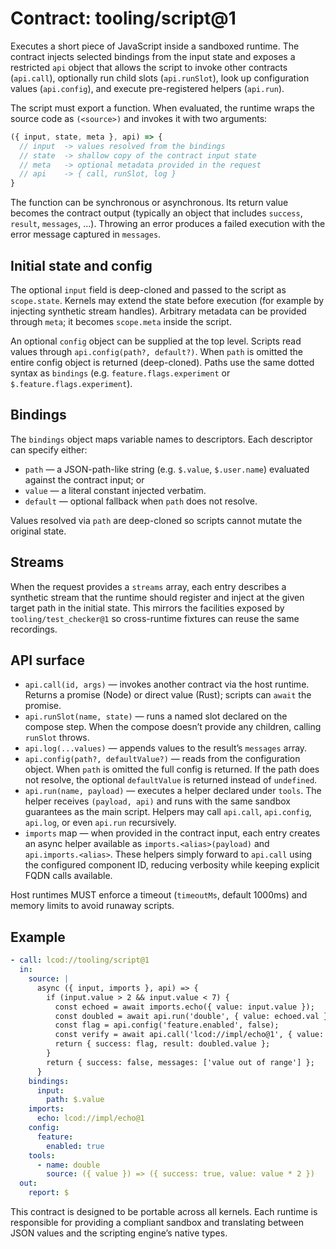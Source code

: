 # Contract: tooling/script@1

Executes a short piece of JavaScript inside a sandboxed runtime. The contract
injects selected bindings from the input state and exposes a restricted `api`
object that allows the script to invoke other contracts (`api.call`),
optionally run child slots (`api.runSlot`), look up configuration values
(`api.config`), and execute pre-registered helpers (`api.run`).

The script must export a function. When evaluated, the runtime wraps the source
code as `(<source>)` and invokes it with two arguments:

```js
({ input, state, meta }, api) => {
  // input  -> values resolved from the bindings
  // state  -> shallow copy of the contract input state
  // meta   -> optional metadata provided in the request
  // api    -> { call, runSlot, log }
}
```

The function can be synchronous or asynchronous. Its return value becomes the
contract output (typically an object that includes `success`, `result`,
`messages`, …). Throwing an error produces a failed execution with the error
message captured in `messages`.

## Initial state and config

The optional `input` field is deep-cloned and passed to the script as
`scope.state`. Kernels may extend the state before execution (for example by
injecting synthetic stream handles). Arbitrary metadata can be provided through
`meta`; it becomes `scope.meta` inside the script.

An optional `config` object can be supplied at the top level. Scripts read
values through `api.config(path?, default?)`. When `path` is omitted the entire
config object is returned (deep-cloned). Paths use the same dotted syntax as
`bindings` (e.g. `feature.flags.experiment` or `$.feature.flags.experiment`).

## Bindings

The `bindings` object maps variable names to descriptors. Each descriptor can
specify either:

- `path` — a JSON-path-like string (e.g. `$.value`, `$.user.name`) evaluated
  against the contract input; or
- `value` — a literal constant injected verbatim.
- `default` — optional fallback when `path` does not resolve.

Values resolved via `path` are deep-cloned so scripts cannot mutate the original
state.

## Streams

When the request provides a `streams` array, each entry describes a synthetic
stream that the runtime should register and inject at the given target path in
the initial state. This mirrors the facilities exposed by
`tooling/test_checker@1` so cross-runtime fixtures can reuse the same
recordings.

## API surface

- `api.call(id, args)` — invokes another contract via the host runtime. Returns
  a promise (Node) or direct value (Rust); scripts can `await` the promise.
- `api.runSlot(name, state)` — runs a named slot declared on the compose step.
  When the compose doesn’t provide any children, calling `runSlot` throws.
- `api.log(...values)` — appends values to the result’s `messages` array.
- `api.config(path?, defaultValue?)` — reads from the configuration object. When
  `path` is omitted the full config is returned. If the path does not resolve,
  the optional `defaultValue` is returned instead of `undefined`.
- `api.run(name, payload)` — executes a helper declared under `tools`. The
  helper receives `(payload, api)` and runs with the same sandbox guarantees as
  the main script. Helpers may call `api.call`, `api.config`, `api.log`, or even
  `api.run` recursively.
- `imports` map — when provided in the contract input, each entry creates an
  async helper available as `imports.<alias>(payload)` and `api.imports.<alias>`.
  These helpers simply forward to `api.call` using the configured component ID,
  reducing verbosity while keeping explicit FQDN calls available.

Host runtimes MUST enforce a timeout (`timeoutMs`, default 1000ms) and memory
limits to avoid runaway scripts.

## Example

```yaml
- call: lcod://tooling/script@1
  in:
    source: |
      async ({ input, imports }, api) => {
        if (input.value > 2 && input.value < 7) {
          const echoed = await imports.echo({ value: input.value });
          const doubled = await api.run('double', { value: echoed.val });
          const flag = api.config('feature.enabled', false);
          const verify = await api.call('lcod://impl/echo@1', { value: doubled.value });
          return { success: flag, result: doubled.value };
        }
        return { success: false, messages: ['value out of range'] };
      }
    bindings:
      input:
        path: $.value
    imports:
      echo: lcod://impl/echo@1
    config:
      feature:
        enabled: true
    tools:
      - name: double
        source: ({ value }) => ({ success: true, value: value * 2 })
  out:
    report: $
```

This contract is designed to be portable across all kernels. Each runtime is
responsible for providing a compliant sandbox and translating between JSON
values and the scripting engine’s native types.
